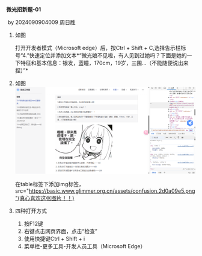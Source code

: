**微光招新题-01**

​         by 2024090904009 周日胜

1. 如图

   打开开发者模式（Microsoft edge）后，按Ctrl + Shift + C,选择告示栏标号“4.”快速定位并添加文本*“微光娘不见啦，有人见到过她吗？下面是她的一下特征和基本信息：银发，蓝瞳，170cm，19岁，三围...（不能随便说出来捏）”*

2. 如图
   ![1&2 anwser(屏幕截图 2024-10-21 185333.png "1&2 anwser")](https://github.com/Zrr-JDI/ToEnterGlimmer_zrr/blob/main/Q_01/%E5%B1%8F%E5%B9%95%E6%88%AA%E5%9B%BE%202024-10-21%20185333.png?raw=true)      

   在table标签下添加img标签，src="https://basic.www.glimmer.org.cn/assets/confusion.2d0a09e5.png"(真心喜欢这张图片！！)

4. 四种打开方式
   1. 按F12键
   2. 右键点击网页界面，点击“检查”
   3. 使用快捷键Ctrl + Shift + i
   4. 菜单栏-更多工具-开发人员工具（Microsoft Edge）

